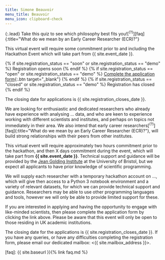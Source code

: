 ```yaml
---
title: Simone Beauvoir
menu_title: Beauvoir
menu_icon: clipboard-check
---
```


{:.lead}
Take this quiz to see which philosophy best fits you![<sup>(?)</sup>][faq]{:title="What do we mean by an Early Career
Researcher (ECR)?"}

<div class="aside" markdown="1">
This virtual event will require some commitment prior to and including the
Hackathon Event which will take part from {{ site.event_date }}.

{% if site.registration_status == "soon" or site.registration_status == "demo" %}
  <a class="btn disabled">Registration opens soon</a>
{% endif %}
{% if site.registration_status == "open" or site.registration_status == "demo" %}
  [Complete the application form](https://forms.office.com/...){:.btn target="_blank"}
{% endif %}
{% if site.registration_status == "closed" or site.registration_status == "demo" %}
  <a class="btn disabled">Registration has closed</a>
{% endif %}

The closing date for applications is {{ site.registration_closes_date }}.
</div>

We are looking for enthusiastic and dedicated researchers who already have
experience with analysing ... data, and who are keen to experience working with
different scientists and institutes, and perhaps on topics not immediately in
their area. We also intend that early career researchers[<sup>(?)</sup>][faq]{:title="What do we mean by an Early Career Researcher (ECR)?"},
will build strong relationships with their peers from other institutes. 

This virtual event will require approximately two hours commitment prior to the
hackathon, and then X days commitment during the event, which will take part
from **{{ site.event_date }}**. Technical support and guidance will be provided
by the [Jean Golding Institute](https://www.bristol.ac.uk/golding/) at the
University of Bristol, but we expect all applicants to have prior knowledge of
scientific programming.

We will supply each researcher with a temporary hackathon account on ..., which
will give then access to a Python&nbsp;3 notebook environment and a variety of
relevant datasets, for which we can provide technical support and guidance.
Researchers may be able to use other programming languages and tools, however we
will only be able to provide limited support for these.

If you are interested in applying and having the opportunity to engage with
like-minded scientists, then please complete the application form by clicking
the link above. Please be aware that this event will only be open to those
residing in UK academic institutions.

The closing date for the applications is {{ site.registration_closes_date }}. If
you have any queries, or have any difficulties completing the registration form,
please email our dedicated mailbox: <{{ site.mailbox_address }}>.

[faq]: {{ site.baseurl }}{% link faq.md %}
